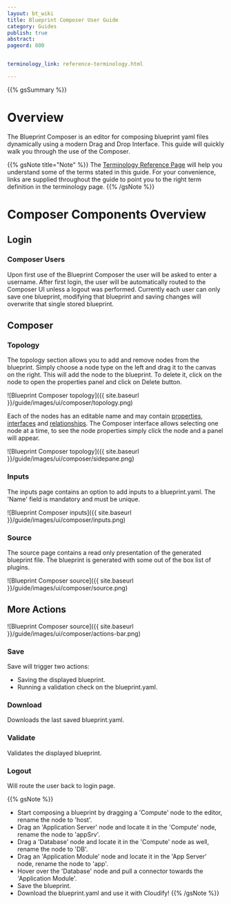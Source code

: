 ```yaml
---
layout: bt_wiki
title: Blueprint Composer User Guide
category: Guides
publish: true
abstract:
pageord: 800


terminology_link: reference-terminology.html

---
```

{{% gsSummary %}}

# Overview

The Blueprint Composer is an editor for composing blueprint yaml files dynamically using a modern Drag and Drop Interface.
This guide will quickly walk you through the use of the Composer.

{{% gsNote title="Note" %}}
The [Terminology Reference Page]({{page.terminology_link}}) will help you understand some of the terms stated in this guide.
For your convenience, links are supplied throughout the guide to point you to the right term definition in the terminology page.
{{% /gsNote %}}

# Composer Components Overview

## Login

### Composer Users

Upon first use of the Blueprint Composer the user will be asked to enter a username.
After first login, the user will be automatically routed to the Composer UI unless a logout was performed.
Currently each user can only save one blueprint, modifying that blueprint and saving changes will overwrite that single stored blueprint.

## Composer

### Topology

The topology section allows you to add and remove nodes from the blueprint. Simply choose a node type on the left and drag it to the canvas on the right. This will add the node to the blueprint. To delete it, click on the node to open the properties panel and click on Delete button.

![Blueprint Composer topology]({{ site.baseurl }}/guide/images/ui/composer/topology.png)

Each of the nodes has an editable name and may contain [properties]({{page.terminology_link}}#properties), [interfaces]({{page.terminology_link}}#interface) and [relationships]({{page.terminology_link}}#relationship-type).
The Composer interface allows selecting one node at a time, to see the node properties simply click the node and a panel will appear.

![Blueprint Composer topology]({{ site.baseurl }}/guide/images/ui/composer/sidepane.png)

### Inputs

The inputs page contains an option to add inputs to a blueprint.yaml.
The 'Name' field is mandatory and must be unique.

![Blueprint Composer inputs]({{ site.baseurl }}/guide/images/ui/composer/inputs.png)

### Source

The source page contains a read only presentation of the generated blueprint file.
The blueprint is generated with some out of the box list of plugins.

![Blueprint Composer source]({{ site.baseurl }}/guide/images/ui/composer/source.png)

## More Actions

![Blueprint Composer source]({{ site.baseurl }}/guide/images/ui/composer/actions-bar.png)

### Save

Save will trigger two actions:

-  Saving the displayed blueprint.
-  Running a validation check on the blueprint.yaml.

### Download

Downloads the last saved blueprint.yaml.

### Validate

Validates the displayed blueprint.

### Logout

Will route the user back to login page.


{{% gsNote %}}
- Start composing a blueprint by dragging a 'Compute' node to the editor, rename the node to 'host'.
- Drag an 'Application Server' node and locate it in the 'Compute' node, rename the node to 'appSrv'.
- Drag a 'Database' node and locate it in the 'Compute' node as well, rename the node to 'DB'.
- Drag an 'Application Module' node and locate it in the 'App Server' node, rename the node to 'app'.
- Hover over the 'Database' node and pull a connector towards the 'Application Module'.
- Save the blueprint.
- Download the blueprint.yaml and use it with Cloudify!
{{% /gsNote %}}